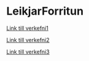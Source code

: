 # LeikjarForritun


[Link till verkefni1](./Verkefni1)


[Link till verkefni2](./Verkefni2)


[Link till verkefni3](./Verkefni3)
